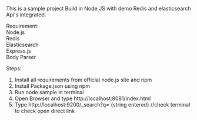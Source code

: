This is a sample project Build in Node JS with demo Redis and elasticsearch Api's integrated.

Requirement:	
Node.js    
Redis 	
Elasticsearch 	
Express.js 	
Body Parser 	

Steps:  
1) Install all requirements from official node.js site and npm  
2) Install Package.json using npm   
3) Run node sample in terminal  
4) Open Browser and type http://localhost:8081/index.html   
5) Type http://localhost:9200/_search?q= {string entered} //check terminal to check open direct link 
